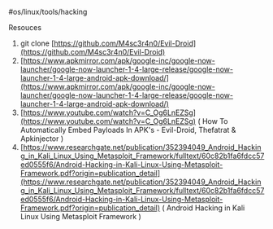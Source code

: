 #os/linux/tools/hacking

Resouces

1. git clone [https://github.com/M4sc3r4n0/Evil-Droid](https://github.com/M4sc3r4n0/Evil-Droid)
2. [https://www.apkmirror.com/apk/google-inc/google-now-launcher/google-now-launcher-1-4-large-release/google-now-launcher-1-4-large-android-apk-download/](https://www.apkmirror.com/apk/google-inc/google-now-launcher/google-now-launcher-1-4-large-release/google-now-launcher-1-4-large-android-apk-download/)
3. [https://www.youtube.com/watch?v=C_Og6LnEZSg](https://www.youtube.com/watch?v=C_Og6LnEZSg) ( How To Automatically Embed Payloads In APK's - Evil-Droid, Thefatrat & Apkinjector )
4. [https://www.researchgate.net/publication/352394049_Android_Hacking_in_Kali_Linux_Using_Metasploit_Framework/fulltext/60c82b1fa6fdcc57ed0555f6/Android-Hacking-in-Kali-Linux-Using-Metasploit-Framework.pdf?origin=publication_detail](https://www.researchgate.net/publication/352394049_Android_Hacking_in_Kali_Linux_Using_Metasploit_Framework/fulltext/60c82b1fa6fdcc57ed0555f6/Android-Hacking-in-Kali-Linux-Using-Metasploit-Framework.pdf?origin=publication_detail) ( Android Hacking in Kali Linux Using Metasploit Framework )